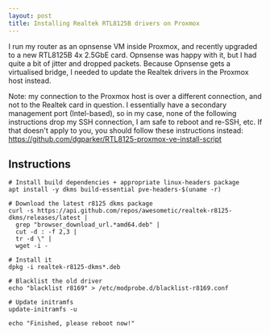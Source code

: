 ```yaml
---
layout: post
title: Installing Realtek RTL8125B drivers on Proxmox
---
```


I run my router as an opnsense VM inside Proxmox, and recently upgraded to a new RTL8125B 4x 2.5GbE card. Opnsense was happy with it, but I had quite a bit of jitter and dropped packets.
Because Opnsense gets a virtualised bridge, I needed to update the Realtek drivers in the Proxmox host instead.

Note: my connection to the Proxmox host is over a different connection, and not to the Realtek card in question. I essentially have a secondary management port (Intel-based), so in my case, none of the following instructions drop my SSH connection, I am safe to reboot and re-SSH, etc. If that doesn't apply to you, you should follow these instructions instead: https://github.com/dgparker/RTL8125-proxmox-ve-install-script


## Instructions

```
# Install build dependencies + appropriate linux-headers package
apt install -y dkms build-essential pve-headers-$(uname -r)

# Download the latest r8125 dkms package
curl -s https://api.github.com/repos/awesometic/realtek-r8125-dkms/releases/latest |
  grep "browser_download_url.*amd64.deb" |
  cut -d : -f 2,3 |
  tr -d \" |
  wget -i -

# Install it
dpkg -i realtek-r8125-dkms*.deb

# Blacklist the old driver
echo "blacklist r8169" > /etc/modprobe.d/blacklist-r8169.conf

# Update initramfs
update-initramfs -u

echo "Finished, please reboot now!"
```
